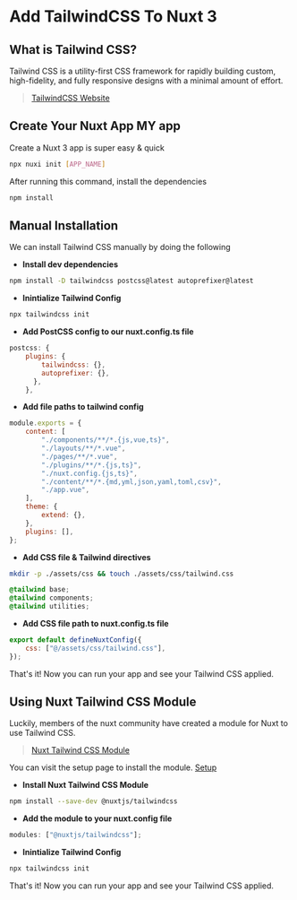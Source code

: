 # Add TailwindCSS To Nuxt 3

## What is Tailwind CSS?

Tailwind CSS is a utility-first CSS framework for rapidly building custom, high-fidelity, and fully responsive designs with a minimal amount of effort.

> [TailwindCSS Website](https://tailwindcss.com/)

## Create Your Nuxt App MY app

Create a Nuxt 3 app is super easy & quick

```bash
npx nuxi init [APP_NAME]
```

After running this command, install the dependencies

```bash
npm install
```

## Manual Installation

We can install Tailwind CSS manually by doing the following

- **Install dev dependencies**

```bash
npm install -D tailwindcss postcss@latest autoprefixer@latest
```

- **Inintialize Tailwind Config**

```bash
npx tailwindcss init
```

- **Add PostCSS config to our nuxt.config.ts file**

```js
postcss: {
    plugins: {
        tailwindcss: {},
        autoprefixer: {},
      },
    },
```

- **Add file paths to tailwind config**

```js
module.exports = {
	content: [
		"./components/**/*.{js,vue,ts}",
		"./layouts/**/*.vue",
		"./pages/**/*.vue",
		"./plugins/**/*.{js,ts}",
		"./nuxt.config.{js,ts}",
		"./content/**/*.{md,yml,json,yaml,toml,csv}",
		"./app.vue",
	],
	theme: {
		extend: {},
	},
	plugins: [],
};
```

- **Add CSS file & Tailwind directives**

```bash
mkdir -p ./assets/css && touch ./assets/css/tailwind.css
```

```css
@tailwind base;
@tailwind components;
@tailwind utilities;
```

- **Add CSS file path to nuxt.config.ts file**

```js
export default defineNuxtConfig({
	css: ["@/assets/css/tailwind.css"],
});
```

That's it! Now you can run your app and see your Tailwind CSS applied.

## Using Nuxt Tailwind CSS Module

Luckily, members of the nuxt community have created a module for Nuxt to use Tailwind CSS.

> [Nuxt Tailwind CSS Module](https://tailwindcss.nuxtjs.org/)

You can visit the setup page to install the module. [Setup](https://tailwindcss.nuxtjs.org/setup)

- **Install Nuxt Tailwind CSS Module**

```bash
npm install --save-dev @nuxtjs/tailwindcss
```

- **Add the module to your nuxt.config file**

```js
modules: ["@nuxtjs/tailwindcss"];
```

- **Inintialize Tailwind Config**

```bash
npx tailwindcss init
```

That's it! Now you can run your app and see your Tailwind CSS applied.

<br/>
